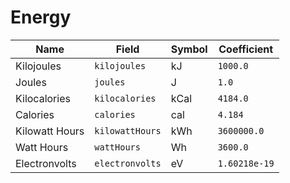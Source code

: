 # Energy

| Name           | Field           | Symbol | Coefficient   |
| -------------- | --------------- | ------ | ------------- |
| Kilojoules     | `kilojoules`    | kJ     | `1000.0`      |
| Joules         | `joules`        | J      | `1.0`         |
| Kilocalories   | `kilocalories`  | kCal   | `4184.0`      |
| Calories       | `calories`      | cal    | `4.184`       |
| Kilowatt Hours | `kilowattHours` | kWh    | `3600000.0`   |
| Watt Hours     | `wattHours`     | Wh     | `3600.0`      |
| Electronvolts  | `electronvolts` | eV     | `1.60218e-19` |
